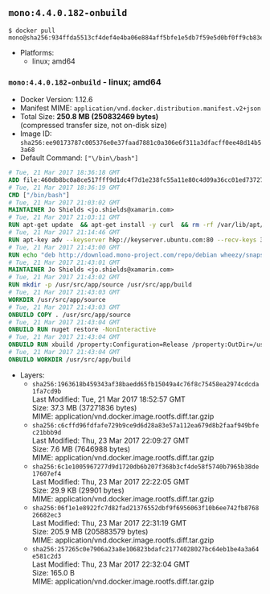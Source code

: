 ## `mono:4.4.0.182-onbuild`

```console
$ docker pull mono@sha256:934ffda5513cf4def4e4ba06e884aff5bfe1e5db7f59e5d0bf0ff9cb83e4aa93
```

-	Platforms:
	-	linux; amd64

### `mono:4.4.0.182-onbuild` - linux; amd64

-	Docker Version: 1.12.6
-	Manifest MIME: `application/vnd.docker.distribution.manifest.v2+json`
-	Total Size: **250.8 MB (250832469 bytes)**  
	(compressed transfer size, not on-disk size)
-	Image ID: `sha256:ee90173787c005376e0e37faad7881c0a306e6f311a3dfacff0ee48d14b53a68`
-	Default Command: `["\/bin\/bash"]`

```dockerfile
# Tue, 21 Mar 2017 18:36:18 GMT
ADD file:460db8bc0a8ce517fff9d1dc4f7d1e238fc55a11e80c4d09a36cc01ed7372733 in / 
# Tue, 21 Mar 2017 18:36:19 GMT
CMD ["/bin/bash"]
# Tue, 21 Mar 2017 21:03:02 GMT
MAINTAINER Jo Shields <jo.shields@xamarin.com>
# Tue, 21 Mar 2017 21:03:11 GMT
RUN apt-get update 	&& apt-get install -y curl 	&& rm -rf /var/lib/apt/lists/*
# Tue, 21 Mar 2017 21:14:46 GMT
RUN apt-key adv --keyserver hkp://keyserver.ubuntu.com:80 --recv-keys 3FA7E0328081BFF6A14DA29AA6A19B38D3D831EF
# Tue, 21 Mar 2017 21:43:00 GMT
RUN echo "deb http://download.mono-project.com/repo/debian wheezy/snapshots/4.4.0.182 main" > /etc/apt/sources.list.d/mono-xamarin.list 	&& apt-get update 	&& apt-get install -y binutils mono-devel ca-certificates-mono fsharp mono-vbnc nuget referenceassemblies-pcl 	&& rm -rf /var/lib/apt/lists/* /tmp/*
# Tue, 21 Mar 2017 21:43:01 GMT
MAINTAINER Jo Shields <jo.shields@xamarin.com>
# Tue, 21 Mar 2017 21:43:02 GMT
RUN mkdir -p /usr/src/app/source /usr/src/app/build
# Tue, 21 Mar 2017 21:43:03 GMT
WORKDIR /usr/src/app/source
# Tue, 21 Mar 2017 21:43:03 GMT
ONBUILD COPY . /usr/src/app/source
# Tue, 21 Mar 2017 21:43:04 GMT
ONBUILD RUN nuget restore -NonInteractive
# Tue, 21 Mar 2017 21:43:04 GMT
ONBUILD RUN xbuild /property:Configuration=Release /property:OutDir=/usr/src/app/build/
# Tue, 21 Mar 2017 21:43:04 GMT
ONBUILD WORKDIR /usr/src/app/build
```

-	Layers:
	-	`sha256:1963618b459343af38baedd65fb15049a4c76f8c75458ea2974cdcda1fa7cd9b`  
		Last Modified: Tue, 21 Mar 2017 18:52:57 GMT  
		Size: 37.3 MB (37271836 bytes)  
		MIME: application/vnd.docker.image.rootfs.diff.tar.gzip
	-	`sha256:c6cffd96fdfafe729b9ce9d6d28a83e57a112ea679d8b2faaf949bfec21bbb9d`  
		Last Modified: Thu, 23 Mar 2017 22:09:27 GMT  
		Size: 7.6 MB (7646988 bytes)  
		MIME: application/vnd.docker.image.rootfs.diff.tar.gzip
	-	`sha256:6c1e1005967277d9d1720db6b207f368b3cf4de58f5740b7965b38de17607ef4`  
		Last Modified: Thu, 23 Mar 2017 22:22:05 GMT  
		Size: 29.9 KB (29901 bytes)  
		MIME: application/vnd.docker.image.rootfs.diff.tar.gzip
	-	`sha256:06f1e1e8922fc7d82fad21376552dbf9f6956063f10b6ee742fb876826682ec3`  
		Last Modified: Thu, 23 Mar 2017 22:31:19 GMT  
		Size: 205.9 MB (205883579 bytes)  
		MIME: application/vnd.docker.image.rootfs.diff.tar.gzip
	-	`sha256:257265c0e7906a23a8e106823bdafc21774028027bc64eb1be4a3a64e581c2d3`  
		Last Modified: Thu, 23 Mar 2017 22:32:04 GMT  
		Size: 165.0 B  
		MIME: application/vnd.docker.image.rootfs.diff.tar.gzip
